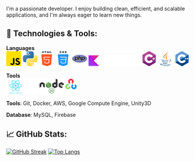 I'm a passionate developer. I enjoy building clean, efficient, and scalable applications, and I'm always eager to learn new things.

## 🔧 Technologies & Tools:
**Languages**   
<img src='assets/js.png' alt='js' height='40'>
<img src='assets/python.png' alt='python' height='40'>
<img src='assets/html5.png' alt='html5' height='40'>
<img src='assets/css.png' alt='css' height='40'>
<img src='assets/php.png' alt='php' height='40'>
<img src='assets/kotlin.png' alt='kotlin' height='30'>
<img src='assets/c-sharp.png' alt='c#' height='40'>
<img src='assets/java.png' alt='java' height='40'>
<img src='assets/c-.png' alt='c++' height='40'>

**Tools**   
<img src='assets/reactNative.png' alt='react native' height='40'>
<img src='assets/flask.png' alt='flask' height='40'>
<img src='assets/NodeJS.png' alt='nodejs' height='40'>
<img src='assets/OpenCV.png' alt='opencv' height='40'>

**Tools**: Git, Docker, AWS, Google Compute Engine, Unity3D   
   
**Database**: MySQL, Firebase


## 📈 GitHub Stats:
[![GitHub Streak](https://github-readme-streak-stats-pi-bice.vercel.app?user=Lol8005&theme=vue-dark)](https://git.io/streak-stats)
[![Top Langs](https://github-readme-stats-lyart-zeta-54.vercel.app/api/top-langs/?username=Lol8005&layout=donut&theme=vue-dark&langs_count=8)](https://github.com/anuraghazra/github-readme-stats)
